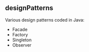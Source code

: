 ## designPatterns ##

Various design patterns coded in Java:

- Facade
- Factory
- Singleton
- Observer 